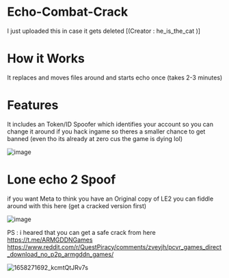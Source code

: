 # Echo-Combat-Crack
I just uploaded this in case it gets deleted [(Creator : he_is_the_cat )]

# How it Works
It replaces and moves files around and starts echo once (takes 2-3 minutes)

# Features
It includes an Token/ID Spoofer which identifies your account so you can change it around if you hack ingame so theres a smaller chance to get banned (even tho its already at zero cus the game is dying lol)

![image](https://user-images.githubusercontent.com/118598934/231561216-25de63ef-de3c-4337-9ad6-d17725a66230.png)

# Lone echo 2 Spoof
if you want Meta to think you have an Original copy of LE2 you can fiddle around with this here (get a cracked version first)

![image](https://user-images.githubusercontent.com/118598934/231562118-8240fcef-d204-4273-9d84-5a7889665d7a.png)

PS : i heared that you can get a safe crack from here https://t.me/ARMGDDNGames
https://www.reddit.com/r/QuestPiracy/comments/zveyjh/pcvr_games_direct_download_no_p2p_armgddn_games/








![1658271692_kcmtQtJRv7s](https://user-images.githubusercontent.com/118598934/231563911-f801286a-264b-4aaf-ba90-c5027869c6c0.jpg)
